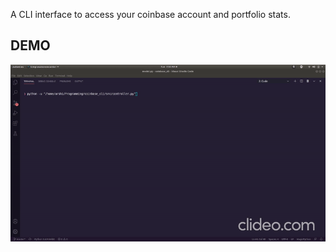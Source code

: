 A CLI interface to access your coinbase account and portfolio stats.

## DEMO

![Alt Text](static/demo.gif)


